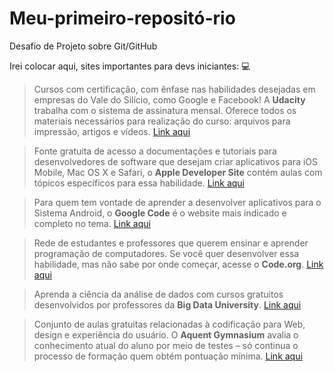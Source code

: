 # Meu-primeiro-repositó-rio
Desafio de Projeto sobre Git/GitHub


Irei colocar aqui, sites importantes para devs iniciantes:  💻


>Cursos com certificação, com ênfase nas habilidades desejadas em empresas do Vale do Silício, como Google e Facebook! A **Udacity** trabalha com o sistema de assinatura mensal. Oferece todos os materiais necessários para realização do curso: arquivos para impressão, artigos e vídeos. [Link aqui](https://br.udacity.com/)



>Fonte gratuita de acesso a documentações e tutoriais para desenvolvedores de software que desejam criar aplicativos para iOS Mobile, Mac OS X e Safari, o **Apple Developer Site** contém aulas com tópicos específicos para essa habilidade. [Link aqui](https://developer.apple.com/)



>Para quem tem vontade de aprender a desenvolver aplicativos para o Sistema Android, o **Google Code** é o website mais indicado e completo no tema. [Link aqui](https://developers.google.com/)



>Rede de estudantes e professores que querem ensinar e aprender programação de computadores. Se você quer desenvolver essa habilidade, mas não sabe por onde começar, acesse o **Code.org**. [Link aqui](https://code.org/)



>Aprenda a ciência da análise de dados com cursos gratuitos desenvolvidos por professores da **Big Data University**. [Link aqui](https://bigdatauniversity.com/)



>Conjunto de aulas gratuitas relacionadas à codificação para Web, design e experiência do usuário. O **Aquent Gymnasium** avalia o conhecimento atual do aluno por meio de testes – só continua o processo de formação quem obtém pontuação mínima. [Link aqui](https://gymnasium.aquent.com/)
